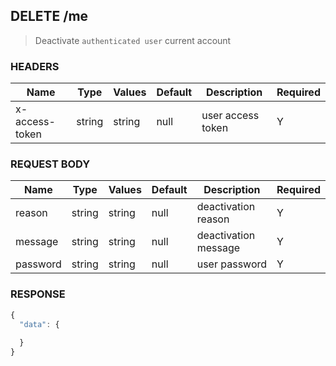 ## **DELETE** /me

> Deactivate `authenticated user` current account

### **HEADERS**

| Name           | Type   | Values  | Default | Description       | Required |
| -------------- | ------ | ------- | ------- | ----------------- | -------- |
| x-access-token | string | string  |  null   | user access token |     Y    |

### **REQUEST BODY**

| Name     | Type   | Values | Default | Description          | Required |
| -------- | ------ | ------ | ------- | -------------------- | -------- |
| reason   | string | string |  null   | deactivation reason  |     Y    |
| message  | string | string |  null   | deactivation message |     Y    |
| password | string | string |  null   | user password        |     Y    |

### **RESPONSE**

``` js
{
  "data": {
    
  }
}
```